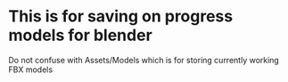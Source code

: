 # This is for saving on progress models for blender

Do not confuse with Assets/Models which is for storing currently working FBX models


